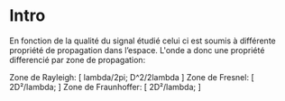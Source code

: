 # Intro

En fonction de la qualité du signal étudié celui ci est soumis à différente propriété de 
propagation dans l’espace. L'onde a donc une propriété differencié par zone de propagation:

Zone de Rayleigh: [ lambda/2pi; D^2/2lambda ]
Zone de Fresnel: [ 2D²/lambda; ]
Zone de Fraunhoffer: [ 2D²/lambda; ]


